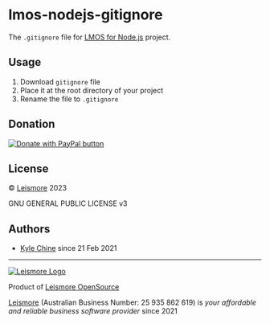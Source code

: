 # lmos-nodejs-gitignore

The `.gitignore` file for [LMOS for Node.js](https://nodejs.lmos.leismore.org) project.

## Usage

1. Download `gitignore` file
2. Place it at the root directory of your project
3. Rename the file to `.gitignore`

## Donation

[![Donate with PayPal button](https://www.paypalobjects.com/en_AU/i/btn/btn_donateCC_LG.gif "PayPal - The safer, easier way to pay online!")](https://www.paypal.com/donate/?hosted_button_id=7JP6Y2PKH3G8L)

## License

© [Leismore](https://www.leismore.co) 2023

GNU GENERAL PUBLIC LICENSE v3

## Authors

* [Kyle Chine](https://kyle-chine.leismore.co) since 21 Feb 2021

---

[![Leismore Logo](https://logos.leismore.co/en/3-0-0/light/textual-margins.svg)](https://lmos.leismore.org)

Product of [Leismore OpenSource](https://lmos.leismore.org)

[Leismore](https://www.leismore.co) (Australian Business Number: 25 935 862 619) is *your affordable and reliable business software provider* since 2021
